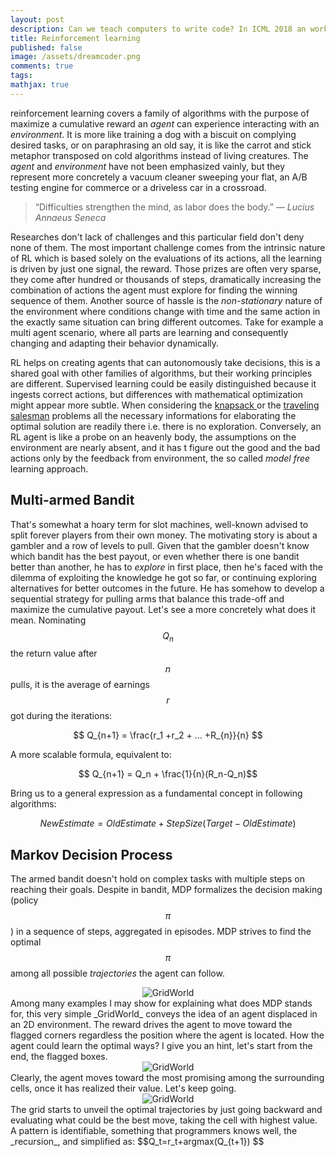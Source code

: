 ```yaml
---
layout: post
description: Can we teach computers to write code? In ICML 2018 an workshop was dedicated on how machine intelligence and reasoning could be capable of creating software applications. Here a short summary of it and what I found interesting in the subject.
title: Reinforcement learning
published: false
image: /assets/dreamcoder.png
comments: true
tags:
mathjax: true
---
```


reinforcement learning covers a family of algorithms with the purpose of maximize a cumulative reward an _agent_ can experience interacting with an _environment_.
It is more like training a dog with a biscuit on complying desired tasks, or on paraphrasing an old say, it is like the carrot and stick metaphor transposed on
cold algorithms instead of living creatures. The _agent_ and _environment_ have not been emphasized vainly, but they represent more concretely a vacuum cleaner
sweeping your flat, an A/B testing engine for commerce or a driveless car in a crossroad.

>“Difficulties strengthen the mind, as labor does the body.”
― _Lucius Annaeus Seneca_

Researches don't lack of challenges and this particular field don't deny none of them. The most important challenge comes from the intrinsic nature of RL which is based solely on the evaluations of its actions, all the learning is driven by just one signal, the reward. Those prizes are often very sparse, they come after hundred or thousands of steps, dramatically increasing the combination of actions the agent must explore for finding the winning sequence of them. Another source of hassle is the _non-stationary_ nature of the environment where conditions change with time and the same action in the exactly same situation can bring different outcomes. Take for example a multi agent scenario, where all parts are learning and consequently changing and adapting their behavior dynamically.

RL helps on creating agents that can autonomously take decisions, this is a shared goal with other families of algorithms, but their working principles are different. Supervised learning could be easily distinguished because it ingests correct actions, but differences with mathematical optimization might appear more subtle.
When considering the [knapsack ](https://en.wikipedia.org/wiki/Knapsack_problem) or the [traveling salesman](https://en.wikipedia.org/wiki/Travelling_salesman_problem) problems all the necessary informations for elaborating the optimal solution are readily there i.e. there is no exploration. Conversely, an RL agent is like a probe on an heavenly body, the assumptions on the environment are nearly absent, and it has t figure out the good and the bad actions only by the feedback from environment, the so called _model free_ learning approach.

## Multi-armed Bandit
That's somewhat a hoary term for slot machines, well-known advised to split forever players from their own money.
The motivating story is about a gambler and a row of levels to pull. Given that the gambler doesn't know which bandit has the best payout, or even whether there is one bandit better than another, he has to _explore_ in first place, then he's faced with the dilemma of exploiting the knowledge he got so far, or continuing exploring alternatives for better outcomes in the future. He has somehow to develop a sequential strategy for pulling arms that balance this trade-off and maximize the cumulative payout. Let's see a more concretely what does it mean. Nominating $$Q_n$$ the return value after $$n$$ pulls, it is the average of earnings $$r$$ got during the iterations:

$$ Q_{n+1} = \frac{r_1 +r_2 + ... +R_{n}}{n} $$

A more scalable formula, equivalent to:

$$ Q_{n+1} = Q_n + \frac{1}{n}(R_n-Q_n)$$

Bring us to a general expression as a fundamental concept in following algorithms:

$$NewEstimate = OldEstimate + StepSize(Target - OldEstimate) $$

## Markov Decision Process
The armed bandit doesn't hold on complex tasks with multiple steps on reaching their goals. Despite in bandit, MDP formalizes the decision making (policy $$π$$)
in a sequence of steps, aggregated in episodes. MDP strives to find the optimal $$π$$ among all possible _trajectories_ the agent can follow.
<center><img title="GridWorld" src="{{ site.url }}/assets/gridworld.png"/></center>
Among many examples I may show for explaining what does MDP stands for, this very simple _GridWorld_ conveys the idea of an agent displaced in an 2D environment. The reward drives the agent to move toward the flagged corners regardless the position where the agent is located.  
How the agent could learn the optimal ways? I give you an hint, let's start from the end, the flagged boxes.
<center><img title="GridWorld" src="{{ site.url }}/assets/mdp-t1.png"/></center>
Clearly, the agent moves toward the most promising among the surrounding cells, once it has realized their value.  Let's keep going.
<center><img title="GridWorld" src="{{ site.url }}/assets/mdp-t2.png"/></center>
The grid starts to unveil the optimal trajectories by just going backward and evaluating what could be the best move, taking the cell with highest value.
A pattern is identifiable, something that programmers knows well, the _recursion_, and simplified as:
$$Q_t=r_t+argmax(Q_{t+1})  $$
